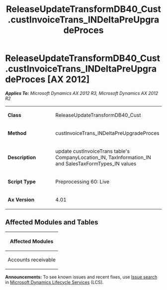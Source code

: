 ﻿---
title: ReleaseUpdateTransformDB40_Cust.custInvoiceTrans_INDeltaPreUpgradeProces
TOCTitle: ReleaseUpdateTransformDB40_Cust.custInvoiceTrans_INDeltaPreUpgradeProces
ms:assetid: b3423b02-2333-632e-91f9-b6146a4cba49
ms:mtpsurl: https://msdn.microsoft.com/en-us/library/JJ736930(v=AX.60)
ms:contentKeyID: 49710614
ms.date: 05/18/2015
mtps_version: v=AX.60
---

# ReleaseUpdateTransformDB40\_Cust.custInvoiceTrans\_INDeltaPreUpgradeProces [AX 2012]


_**Applies To:** Microsoft Dynamics AX 2012 R3, Microsoft Dynamics AX 2012 R2_

<table>
<colgroup>
<col style="width: 50%" />
<col style="width: 50%" />
</colgroup>
<tbody>
<tr class="odd">
<td><p><strong>Class</strong></p></td>
<td><p>ReleaseUpdateTransformDB40_Cust</p></td>
</tr>
<tr class="even">
<td><p><strong>Method</strong></p></td>
<td><p>custInvoiceTrans_INDeltaPreUpgradeProces</p></td>
</tr>
<tr class="odd">
<td><p><strong>Description</strong></p></td>
<td><p>update custInvoiceTrans table's CompanyLocation_IN, TaxInformation_IN and SalesTaxFormTypes_IN values</p></td>
</tr>
<tr class="even">
<td><p><strong>Script Type</strong></p></td>
<td><p>Preprocessing 60: Live</p></td>
</tr>
<tr class="odd">
<td><p><strong>Ax Version</strong></p></td>
<td><p>4.01</p></td>
</tr>
</tbody>
</table>


## Affected Modules and Tables

<table>
<colgroup>
<col style="width: 100%" />
</colgroup>
<thead>
<tr class="header">
<th><p>Affected Modules</p></th>
</tr>
</thead>
<tbody>
<tr class="odd">
<td><p>Accounts receivable</p></td>
</tr>
</tbody>
</table>

  
**Announcements:** To see known issues and recent fixes, use [Issue search](http://go.microsoft.com/fwlink/?linkid=389258) in [Microsoft Dynamics Lifecycle Services](http://go.microsoft.com/fwlink/?linkid=306505) (LCS).

